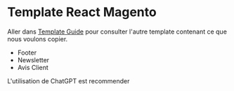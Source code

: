 # Template React Magento

Aller dans [Template Guide](template-guide/nikeStoreApp/) pour consulter l'autre template contenant ce que nous voulons copier.

- Footer
- Newsletter
- Avis Client

L'utilisation de ChatGPT est recommender
